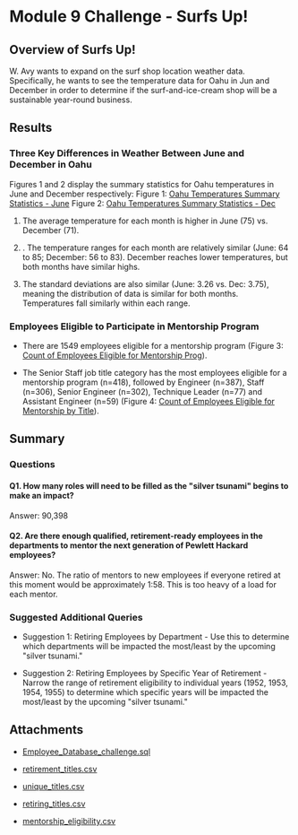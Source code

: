 # Module 9 Challenge - Surfs Up!

## Overview of Surfs Up!
W. Avy wants to expand on the surf shop location weather data. Specifically, he wants to see the temperature data for Oahu in Jun and December in order to determine if the surf-and-ice-cream shop will be a sustainable year-round business.


## Results

### Three Key Differences in Weather Between June and December in Oahu

Figures 1 and 2 display the summary statistics for Oahu temperatures in June and December respectively:
Figure 1: [Oahu Temperatures Summary Statistics - June](https://github.com/pmoores/surfs_up/blob/main/Resources/Oahu%20Temperatures%20Summary%20Stats%20-%20June.png)
Figure 2: [Oahu Temperatures Summary Statistics - Dec](https://github.com/pmoores/surfs_up/blob/main/Resources/Oahu%20Temperatures%20Summary%20Stats%20-%20Dec.png)

1. The average temperature for each month is higher in June (75) vs. December (71).

2. . The temperature ranges for each month are relatively similar (June: 64 to 85; December: 56 to 83). December reaches lower temperatures, but both months have similar highs. 

3. The standard deviations are also similar (June: 3.26 vs. Dec: 3.75), meaning the distribution of data is similar for both months. Temperatures fall similarly within each range.


### Employees Eligible to Participate in Mentorship Program

- There are 1549 employees eligible for a mentorship program (Figure 3: [Count of Employees Eligible for Mentorship Prog](https://github.com/pmoores/Pewlett_Hackard_Analysis/blob/main/Data/Count%20of%20Eligible%20for%20Mentorship%20Prog.png)).

- The Senior Staff job title category has the most employees eligible for a mentorship program (n=418), followed by Engineer (n=387), Staff (n=306), Senior Engineer (n=302), Technique Leader (n=77) and Assistant Engineer (n=59) (Figure 4: [Count of Employees Eligible for Mentorship by Title](https://github.com/pmoores/Pewlett_Hackard_Analysis/blob/main/Data/Mentorship%20Eligibility%20by%20Title.png)).


## Summary

### Questions

#### Q1. How many roles will need to be filled as the "silver tsunami" begins to make an impact?
Answer: 90,398

#### Q2. Are there enough qualified, retirement-ready employees in the departments to mentor the next generation of Pewlett Hackard employees?
Answer: No. The ratio of mentors to new employees if everyone retired at this moment would be approximately 1:58. This is too heavy of a load for each mentor. 

### Suggested Additional Queries

 - Suggestion 1: Retiring Employees by Department - Use this to determine which departments will be impacted the most/least by the upcoming "silver tsunami."

 - Suggestion 2: Retiring Employees by Specific Year of Retirement - Narrow the range of retirement eligibility to individual years (1952, 1953, 1954, 1955) to determine which specific years will be impacted the most/least by the upcoming "silver tsunami."

## Attachments
- [Employee_Database_challenge.sql](https://github.com/pmoores/Pewlett_Hackard_Analysis/tree/main/Queries/Employee_Database_challenge.sql)

- [retirement_titles.csv](https://github.com/pmoores/Pewlett_Hackard_Analysis/blob/main/Data/retirement_titles.csv)

- [unique_titles.csv](https://github.com/pmoores/Pewlett_Hackard_Analysis/blob/main/Data/unique_titles.csv)

- [retiring_titles.csv](https://github.com/pmoores/Pewlett_Hackard_Analysis/blob/main/Data/retiring_titles.csv)

- [mentorship_eligibility.csv](https://github.com/pmoores/Pewlett_Hackard_Analysis/blob/main/Data/mentorship_eligibility.csv)